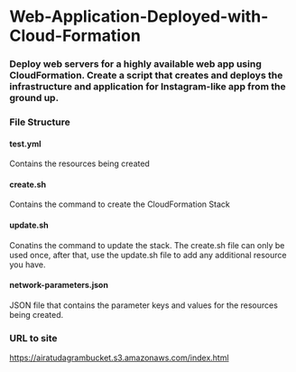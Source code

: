 # Web-Application-Deployed-with-Cloud-Formation

### Deploy web servers for a highly available web app using CloudFormation. Create a script that creates and deploys the infrastructure and application for Instagram-like app from the ground up. 

### File Structure

#### test.yml
Contains the resources being created

#### create.sh
Contains the command to create the CloudFormation Stack

#### update.sh 
Conatins the command to update the stack. The create.sh file can only be used once, after that, use the update.sh file to add any additional resource you have.

#### network-parameters.json
JSON file that contains the parameter keys and values for the resources being created.


### URL to site
https://airatudagrambucket.s3.amazonaws.com/index.html
